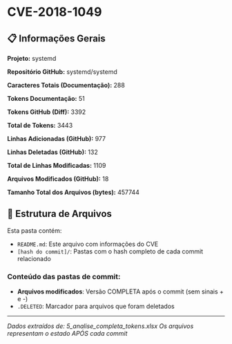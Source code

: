 # CVE-2018-1049

## 📋 Informações Gerais

**Projeto:** systemd

**Repositório GitHub:** systemd/systemd

**Caracteres Totais (Documentação):** 288

**Tokens Documentação:** 51

**Tokens GitHub (Diff):** 3392

**Total de Tokens:** 3443

**Linhas Adicionadas (GitHub):** 977

**Linhas Deletadas (GitHub):** 132

**Total de Linhas Modificadas:** 1109

**Arquivos Modificados (GitHub):** 18

**Tamanho Total dos Arquivos (bytes):** 457744


## 📁 Estrutura de Arquivos

Esta pasta contém:

- `README.md`: Este arquivo com informações do CVE
- `[hash do commit]/`: Pastas com o hash completo de cada commit relacionado

### Conteúdo das pastas de commit:

- **Arquivos modificados**: Versão COMPLETA após o commit (sem sinais + e -)
- `.DELETED`: Marcador para arquivos que foram deletados

---

*Dados extraídos de: 5_analise_completa_tokens.xlsx*
*Os arquivos representam o estado APÓS cada commit*
